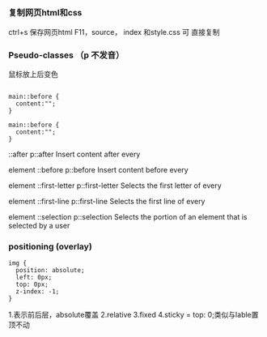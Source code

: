 ##  

### 复制网页html和css

ctrl+s 保存网页html
F11，source， index 和style.css 可 直接复制

### Pseudo-classes （p 不发音）

鼠标放上后变色

~~~~

main::before {
  content:"";
}

main::before {
  content:"";
}
~~~~

::after	p::after	Insert content after every <p> element
::before	p::before	Insert content before every <p> element
::first-letter	p::first-letter	Selects the first letter of every <p> element
::first-line	p::first-line	Selects the first line of every <p> element
::selection	p::selection	Selects the portion of an element that is selected by a user

### positioning (overlay)
~~~~
img {
  position: absolute;
  left: 0px;
  top: 0px;
  z-index: -1;
}
~~~~
1.表示前后层，absolute覆盖
2.relative
3.fixed
4.sticky = top: 0;类似与lable置顶不动
